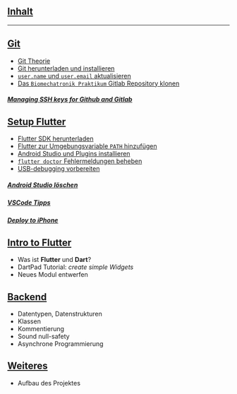## [**Inhalt**](home)

---

## [**Git**](introduction-to-git)

- [Git Theorie](introduction-to-git#git)
- [Git herunterladen und installieren](introduction-to-git#installation)
- [`user.name` und `user.email` aktualisieren](introduction-to-git#vor-der-ersten-verwendung)
- [Das `Biomechatronik Praktikum` Gitlab Repository klonen](introduction-to-git#das-repository-klonen)

##### [**Managing SSH keys for Github and Gitlab**](managing-ssh-keys-for-github-and-gitlab)

## [**Setup Flutter**](set-up-flutter-sdk)

- [Flutter SDK herunterladen](set-up-flutter-sdk#flutter-sdk-herunterladen)
- [Flutter zur Umgebungsvariable `PATH` hinzufügen](set-up-flutter-sdk#den-pfad-aktualisieren)
- [Android Studio und Plugins installieren](set-up-flutter-sdk#android-studio-installieren)
- [`flutter doctor` Fehlermeldungen beheben](set-up-flutter-sdk#flutter-doctor-ausführen)
- [USB-debugging vorbereiten](set-up-flutter-sdk#android-gerät-vorbereiten)

##### [Android Studio löschen](einrichtung-weiteres#android-studio-auf-windows-löschen)
##### [VSCode Tipps](einrichtung-weiteres#vs-code-tipps)
##### [Deploy to iPhone](einrichtung-weiteres#deploy-to-ios-devices-link)

## [**Intro to Flutter**](my-first-flutter-app)

- Was ist **Flutter** und **Dart**?
- DartPad Tutorial: *create simple Widgets*
- Neues Modul entwerfen

## [**Backend**](backend)

- Datentypen, Datenstrukturen
- Klassen
- Kommentierung
- Sound null-safety
- Asynchrone Programmierung

## [**Weiteres**](miscellaneous)

- Aufbau des Projektes